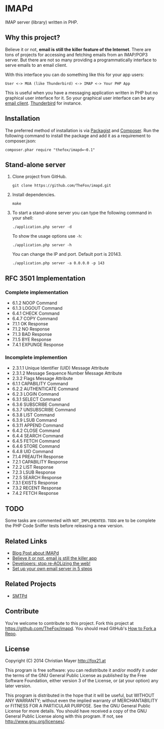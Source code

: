 # IMAPd
IMAP server (library) written in PHP.

## Why this project?
Believe it or not, **email is still the killer feature of the Internet**. There are tons of projects for accessing and fetching emails from an IMAP/POP3 server. But there are not so many providing a programmatically interface to serve emails to an email client.

With this interface you can do something like this for your app users:

	User <-> MUA (like Thunderbird) <-> IMAP <-> Your PHP App

This is useful when you have a messaging application written in PHP but no graphical user interface for it. So your graphical user interface can be any [email client](http://en.wikipedia.org/wiki/Email_client). [Thunderbird](https://www.mozilla.org/en-US/thunderbird/) for instance.

## Installation
The preferred method of installation is via [Packagist](https://packagist.org/packages/thefox/imapd) and [Composer](https://getcomposer.org/). Run the following command to install the package and add it as a requirement to composer.json:

`composer.phar require "thefox/imapd=~0.1"`

## Stand-alone server
1. Clone project from GitHub.

	`git clone https://github.com/TheFox/imapd.git`

2. Install dependencies.

	`make`

3. To start a stand-alone server you can type the following command in your shell:

	`./application.php server -d`
	
	To show the usage options use `-h`:
	
	`./application.php server -h`
	
	You can change the IP and port. Default port is 20143.
	
	`./application.php server -a 0.0.0.0 -p 143`

## RFC 3501 Implementation
### Complete implementation
- 6.1.2 NOOP Command
- 6.1.3 LOGOUT Command
- 6.4.1 CHECK Command
- 6.4.7 COPY Command
- 7.1.1 OK Response
- 7.1.2 NO Response
- 7.1.3 BAD Response
- 7.1.5 BYE Response
- 7.4.1 EXPUNGE Response

### Incomplete implemention
- 2.3.1.1 Unique Identifier (UID) Message Attribute
- 2.3.1.2 Message Sequence Number Message Attribute
- 2.3.2 Flags Message Attribute
- 6.1.1 CAPABILITY Command
- 6.2.2 AUTHENTICATE Command
- 6.2.3 LOGIN Command
- 6.3.1 SELECT Command
- 6.3.6 SUBSCRIBE Command
- 6.3.7 UNSUBSCRIBE Command
- 6.3.8 LIST Command
- 6.3.9 LSUB Command
- 6.3.11 APPEND Command
- 6.4.2 CLOSE Command
- 6.4.4 SEARCH Command
- 6.4.5 FETCH Command
- 6.4.6 STORE Command
- 6.4.8 UID Command
- 7.1.4 PREAUTH Response
- 7.2.1 CAPABILITY Response
- 7.2.2 LIST Response
- 7.2.3 LSUB Response
- 7.2.5 SEARCH Response
- 7.3.1 EXISTS Response
- 7.3.2 RECENT Response
- 7.4.2 FETCH Response

## TODO
Some tasks are commented with `NOT_IMPLEMENTED`. `TODO` are to be complete the PHP Code Sniffer tests before releasing a new version.

## Related Links
- [Blog Post about IMAPd](http://blog.fox21.at/2014/08/07/imapd.html)
- [Believe it or not, email is still the killer app](http://www.digitaltrends.com/mobile/believe-it-or-not-email-is-still-the-killer-app/#!bs4oTU)
- [Developers: stop re-AOLizing the web!](http://technicalfault.net/2014/07/03/developers-stop-re-aolizing-the-web/)
- [Set up your own email server in 5 steps](https://forum.bytemark.co.uk/t/set-up-your-own-email-server-in-5-steps/1864)

## Related Projects
- [SMTPd](https://github.com/TheFox/smtpd)

## Contribute
You're welcome to contribute to this project. Fork this project at <https://github.com/TheFox/imapd>. You should read GitHub's [How to Fork a Repo](https://help.github.com/articles/fork-a-repo).

## License
Copyright (C) 2014 Christian Mayer <http://fox21.at>

This program is free software: you can redistribute it and/or modify it under the terms of the GNU General Public License as published by the Free Software Foundation, either version 3 of the License, or (at your option) any later version.

This program is distributed in the hope that it will be useful, but WITHOUT ANY WARRANTY; without even the implied warranty of MERCHANTABILITY or FITNESS FOR A PARTICULAR PURPOSE. See the GNU General Public License for more details. You should have received a copy of the GNU General Public License along with this program. If not, see <http://www.gnu.org/licenses/>.
